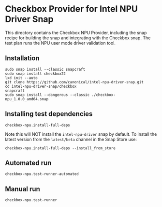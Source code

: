 # Checkbox Provider for Intel NPU Driver Snap

This directory contains the Checkbox NPU Provider, including the snap recipe for building the snap and integrating with the Checkbox snap. The test plan runs the NPU user mode driver validation tool.

## Installation

```
sudo snap install --classic snapcraft
sudo snap install checkbox22
lxd init --auto
git clone https://github.com/canonical/intel-npu-driver-snap.git
cd intel-npu-driver-snap/checkbox
snapcraft
sudo snap install --dangerous --classic ./checkbox-npu_1.0.0_amd64.snap
```

## Installing test dependencies

```
checkbox-npu.install-full-deps
```

Note this will NOT install the `intel-npu-driver` snap by default. To install the latest version from the `latest/beta` channel in the Snap Store use:

```
checkbox-npu.install-full-deps --install_from_store
```

## Automated run

```
checkbox-npu.test-runner-automated
```

## Manual run

```
checkbox-npu.test-runner
```